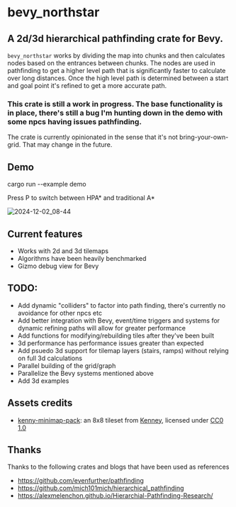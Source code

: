 # bevy_northstar
## A 2d/3d hierarchical pathfinding crate for Bevy. 

`bevy_northstar` works by dividing the map into chunks and then calculates nodes based on the entrances between chunks. The nodes are used in pathfinding to get a higher level path that is significantly faster to calculate over long distances. Once the high level path is determined between a start and goal point it's refined to get a more accurate path.

### This crate is still a work in progress. The base functionality is in place, there's still a bug I'm hunting down in the demo with some npcs having issues pathfinding.

The crate is currently opinionated in the sense that it's not bring-your-own-grid. That may change in the future.

## Demo
cargo run --example demo

Press P to switch between HPA* and traditional A*

![2024-12-02_08-44](https://github.com/user-attachments/assets/18778c4e-43bf-4e4c-8031-8a5974610f9c)

## Current features
* Works with 2d and 3d tilemaps
* Algorithms have been heavily benchmarked
* Gizmo debug view for Bevy

## TODO:
* Add dynamic "colliders" to factor into path finding, there's currently no avoidance for other npcs etc
* Add better integration with Bevy, event/time triggers and systems for dynamic refining paths will allow for greater performance
* Add functions for modifying/rebuilding tiles after they've been built
* 3d performance has performance issues greater than expected
* Add psuedo 3d support for tilemap layers (stairs, ramps) without relying on full 3d calculations
* Parallel building of the grid/graph
* Parallelize the Bevy systems mentioned above
* Add 3d examples

## Assets credits
- [kenny-minimap-pack](https://kenney.nl/assets/minimap-pack): an 8x8 tileset from [Kenney](https://kenney.nl/), licensed under [CC0 1.0](https://creativecommons.org/publicdomain/zero/1.0/)


## Thanks
Thanks to the following crates and blogs that have been used as references
* https://github.com/evenfurther/pathfinding
* https://github.com/mich101mich/hierarchical_pathfinding
* https://alexmelenchon.github.io/Hierarchial-Pathfinding-Research/
